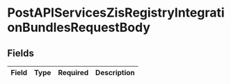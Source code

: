 # PostAPIServicesZisRegistryIntegrationBundlesRequestBody


## Fields

| Field       | Type        | Required    | Description |
| ----------- | ----------- | ----------- | ----------- |